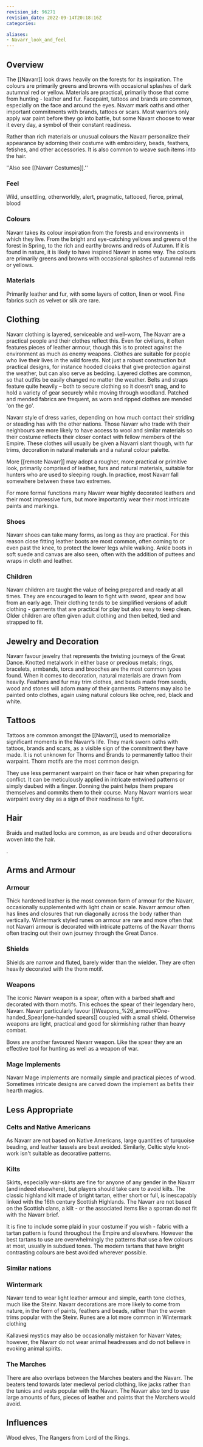 ```yaml
---
revision_id: 96271
revision_date: 2022-09-14T20:18:16Z
categories:

aliases:
- Navarr_look_and_feel
---
```



## Overview
The [[Navarr]] look draws heavily on the forests for its inspiration. The colours are primarily greens and browns with occasional splashes of dark autumnal red or yellow. Materials are practical, primarily those that come from hunting - leather and fur. Facepaint, tattoos and brands are common, especially on the face and around the eyes. Navarr mark oaths and other important commitments with brands, tattoos or scars. Most warriors only apply war paint before they go into battle, but some Navarr choose to wear it every day, a symbol of their constant readiness.

Rather than rich materials or unusual colours the Navarr personalize their appearance by adorning their costume with embroidery, beads, feathers, fetishes, and other accessories. It is also common to weave such items into the hair.

''Also see [[Navarr Costumes]].''

### Feel
Wild, unsettling, otherworldly, alert, pragmatic, tattooed, fierce, primal, blood

### Colours
Navarr takes its colour inspiration from the forests and environments in which they live.
From the bright and eye-catching yellows and greens of the forest in Spring, to the rich and earthy browns and reds of Autumn. If it is found in nature, it is likely to have inspired Navarr in some way. The colours are primarily greens and browns with occasional splashes of autumnal reds or yellows. 


### Materials
Primarily leather and fur, with some layers of cotton, linen or wool. Fine fabrics such as velvet or silk are rare.


## Clothing
Navarr clothing is layered, serviceable and well-worn, The Navarr are a practical people and their clothes reflect this. Even for civilians, it often features pieces of leather armour, though this is to protect against the environment as much as enemy weapons. Clothes are suitable for people who live their lives in the wild forests. Not just a robust construction but practical designs, for instance hooded cloaks that give protection against the weather, but can also serve as bedding. Layered clothes are common, so that outfits be easily changed no matter the weather. Belts and straps feature quite heavily – both to secure clothing so it doesn’t snag, and to hold a variety of gear securely while moving through woodland. Patched and mended fabrics are frequent, as worn and ripped clothes are mended 'on the go'. 

Navarr style of dress varies, depending on how much contact their striding or steading has with the other nations. Those Navarr who trade with their neighbours are more likely to have access to wool and similar materials so their costume reflects their closer contact with fellow members of the Empire. These clothes will usually be given a Navarri slant though, with fur trims, decoration in natural materials and a natural colour palette.








More [[remote Navarr]] may adopt a rougher, more practical or primitive look, primarily comprised of leather, furs and natural materials, suitable for hunters who are used to sleeping rough. In practice, most Navarr fall somewhere between these two extremes. 






For more formal functions many Navarr wear highly decorated leathers and their most impressive furs, but more importantly wear their most intricate paints and markings.

### Shoes
Navarr shoes can take many forms, as long as they are practical. For this reason close fitting leather boots are most common, often coming to or even past the knee, to protect the lower legs while walking. Ankle boots in soft suede and canvas are also seen, often with the addition of puttees and wraps in cloth and leather.

### Children
Navarr children are taught the value of being prepared and ready at all times. They are encouraged to learn to fight with sword, spear and bow from an early age. Their clothing tends to be simplified versions of adult clothing - garments that are practical for play but also easy to keep clean. Older children are often given adult clothing and then belted, tied and strapped to fit.

## Jewelry and Decoration
Navarr favour jewelry that represents the twisting journeys of the Great Dance. Knotted metalwork in either base or precious metals; rings, bracelets, armbands, torcs and brooches are the most common types found.  When it comes to decoration, natural materials are drawn from heavily. Feathers and fur may trim clothes, and beads made from seeds, wood and stones will adorn many of their garments. Patterns may also be painted onto clothes, again using natural colours like ochre, red, black and white.

## Tattoos
Tattoos are common amongst the [[Navarr]], used to memorialize significant moments in the Navarr’s life. They mark sworn oaths with tattoos, brands and scars, as a visible sign of the commitment they have made.  It is not unknown for Thorns and Brands to permanently tattoo their warpaint. Thorn motifs are the most common design.

They use less permanent warpaint on their face or hair when preparing for conflict. It can be meticulously applied in intricate entwined patterns or simply daubed with a finger. Donning the paint helps them prepare themselves and commits them to their course. Many Navarr warriors wear warpaint every day as a sign of their readiness to fight. 






## Hair
Braids and matted locks are common, as are beads and other decorations woven into the hair.





.

## Arms and Armour
### Armour
Thick hardened leather is the most common form of armour for the Navarr, occasionally supplemented with light chain or scale. Navarr armour often has lines and closures that run diagonally across the body rather than vertically.  Wintermark styled runes on armour are rare and more often that not Navarri armour is decorated with intricate patterns of the Navarr thorns often tracing out their own journey through the Great Dance.






### Shields

Shields are narrow and fluted, barely wider than the wielder. They are often heavily decorated with the thorn motif.


















### Weapons
The iconic Navarr weapon is a spear, often with a barbed shaft and decorated with thorn motifs. This echoes the spear of their legendary hero, Navarr. Navarr particularly favour [[Weapons_%26_armour#One-handed_Spear|one-handed spears]] coupled with a small shield. Otherwise weapons are light, practical and good for skirmishing rather than heavy combat. 








Bows are another favoured Navarr weapon. Like the spear they are an effective tool for hunting as well as a weapon of war.




### Mage Implements
Navarr Mage implements are normally simple and practical pieces of wood.  Sometimes intricate designs are carved down the implement as befits their hearth magics.











## Less Appropriate
### Celts and Native Americans
As Navarr are not based on Native Americans, large quantities of turquoise beading, and leather tassels are best avoided. Similarly, Celtic style knot-work isn't suitable as decorative patterns.

### Kilts
Skirts, especially war-skirts are fine for anyone of any gender in the Navarr (and indeed elsewhere), but players should take care to avoid kilts. The classic highland kilt made of bright tartan, either short or full, is inescapably linked with the 16th century Scottish Highlands. The Navarr are not based on the Scottish clans, a kilt - or the associated items like a sporran do not fit with the Navarr brief.

It is fine to include some plaid in your costume if you wish - fabric with a tartan pattern is found throughout the Empire and elsewhere. However the best tartans to use are overwhelmingly the patterns that use a few colours at most, usually in subdued tones. The modern tartans that have bright contrasting colours are best avoided wherever possible.

### Similar nations
### Wintermark
Navarr tend to wear light leather armour and simple, earth tone clothes, much like the Steinr. Navarr decorations are more likely to come from nature, in the form of paints, feathers and beads, rather than the woven trims popular with the Steinr.  Runes are a lot more common in Wintermark clothing

Kallavesi mystics may also be occasionally mistaken for Navarr Vates; however, the Navarr do not wear animal headresses and do not believe in evoking animal spirits.

### The Marches
There are also overlaps between the Marches beaters and the Navarr. The beaters tend towards later medieval period clothing, like jacks rather than the tunics and vests popular with the Navarr. The Navarr also tend to use large amounts of furs, pieces of leather and paints that the Marchers would avoid.

## Influences
Wood elves, The Rangers from Lord of the Rings.

